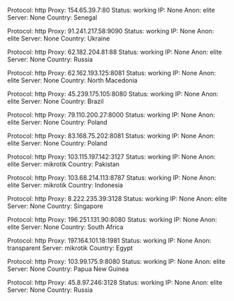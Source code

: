 Protocol: http
Proxy: 154.65.39.7:80
Status: working
IP: None
Anon: elite
Server: None
Country: Senegal

Protocol: http
Proxy: 91.241.217.58:9090
Status: working
IP: None
Anon: elite
Server: None
Country: Ukraine

Protocol: http
Proxy: 62.182.204.81:88
Status: working
IP: None
Anon: elite
Server: None
Country: Russia

Protocol: http
Proxy: 62.162.193.125:8081
Status: working
IP: None
Anon: elite
Server: None
Country: North Macedonia

Protocol: http
Proxy: 45.239.175.105:8080
Status: working
IP: None
Anon: elite
Server: None
Country: Brazil

Protocol: http
Proxy: 79.110.200.27:8000
Status: working
IP: None
Anon: elite
Server: None
Country: Poland

Protocol: http
Proxy: 83.168.75.202:8081
Status: working
IP: None
Anon: elite
Server: None
Country: Poland

Protocol: http
Proxy: 103.115.197.142:3127
Status: working
IP: None
Anon: elite
Server: mikrotik
Country: Pakistan

Protocol: http
Proxy: 103.68.214.113:8787
Status: working
IP: None
Anon: elite
Server: mikrotik
Country: Indonesia

Protocol: http
Proxy: 8.222.235.39:3128
Status: working
IP: None
Anon: elite
Server: None
Country: Singapore

Protocol: http
Proxy: 196.251.131.90:8080
Status: working
IP: None
Anon: elite
Server: None
Country: South Africa

Protocol: http
Proxy: 197.164.101.18:1981
Status: working
IP: None
Anon: transparent
Server: mikrotik
Country: Egypt

Protocol: http
Proxy: 103.99.175.9:8080
Status: working
IP: None
Anon: elite
Server: None
Country: Papua New Guinea

Protocol: http
Proxy: 45.8.97.246:3128
Status: working
IP: None
Anon: elite
Server: None
Country: Russia

